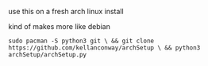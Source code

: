use this on a fresh arch linux install

kind of makes more like debian

```
sudo pacman -S python3 git \ && git clone https://github.com/kellanconway/archSetup \ && python3 archSetup/archSetup.py
```
